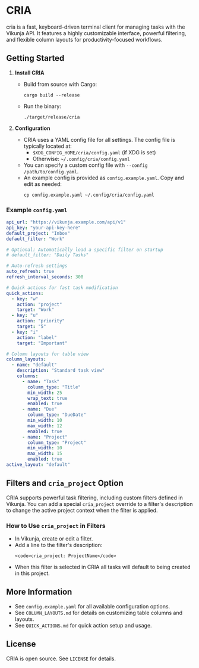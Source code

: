 # CRIA

cria is a fast, keyboard-driven terminal client for managing tasks with the Vikunja API. It features a highly customizable interface, powerful filtering, and flexible column layouts for productivity-focused workflows.

## Getting Started

1. **Install CRIA**
   - Build from source with Cargo:
     ```fish
     cargo build --release
     ```
   - Run the binary:
     ```fish
     ./target/release/cria
     ```

2. **Configuration**
   - CRIA uses a YAML config file for all settings. The config file is typically located at:
     - `$XDG_CONFIG_HOME/cria/config.yaml` (if XDG is set)
     - Otherwise: `~/.config/cria/config.yaml`
   - You can specify a custom config file with `--config /path/to/config.yaml`.
   - An example config is provided as `config.example.yaml`. Copy and edit as needed:
     ```fish
     cp config.example.yaml ~/.config/cria/config.yaml
     ```

### Example `config.yaml`
```yaml
api_url: "https://vikunja.example.com/api/v1"
api_key: "your-api-key-here"
default_project: "Inbox"
default_filter: "Work"

# Optional: Automatically load a specific filter on startup
# default_filter: "Daily Tasks"

# Auto-refresh settings
auto_refresh: true
refresh_interval_seconds: 300

# Quick actions for fast task modification
quick_actions:
  - key: "w"
    action: "project"
    target: "Work"
  - key: "u"
    action: "priority"
    target: "5"
  - key: "i"
    action: "label"
    target: "Important"

# Column layouts for table view
column_layouts:
  - name: "default"
    description: "Standard task view"
    columns:
      - name: "Task"
        column_type: "Title"
        min_width: 25
        wrap_text: true
        enabled: true
      - name: "Due"
        column_type: "DueDate"
        min_width: 10
        max_width: 12
        enabled: true
      - name: "Project"
        column_type: "Project"
        min_width: 10
        max_width: 15
        enabled: true
active_layout: "default"
```

## Filters and `cria_project` Option

CRIA supports powerful task filtering, including custom filters defined in Vikunja. You can add a special `cria_project` override to a filter's description to change the active project context when the filter is applied.

### How to Use `cria_project` in Filters
- In Vikunja, create or edit a filter.
- Add a line to the filter's description:
  ```
  <code>cria_project: ProjectName</code>
  ```
- When this filter is selected in CRIA all tasks will default to being created in this project.

## More Information
- See `config.example.yaml` for all available configuration options.
- See `COLUMN_LAYOUTS.md` for details on customizing table columns and layouts.
- See `QUICK_ACTIONS.md` for quick action setup and usage.

## License
CRIA is open source. See `LICENSE` for details.
